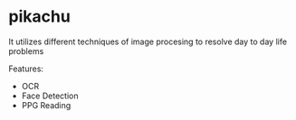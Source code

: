 # pikachu

It utilizes different techniques of image procesing to resolve day to day life problems

Features:  
- OCR  
- Face Detection  
- PPG Reading 